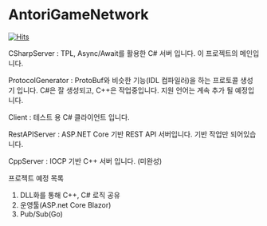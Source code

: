 # AntoriGameNetwork

[![Hits](https://hits.seeyoufarm.com/api/count/incr/badge.svg?url=https%3A%2F%2Fgithub.com%2Fan7222%2FAntoriGameNetwork&count_bg=%2379C83D&title_bg=%23555555&icon=&icon_color=%23E7E7E7&title=hits&edge_flat=false)](https://hits.seeyoufarm.com)   

CSharpServer : TPL, Async/Await를 활용한 C# 서버 입니다. 이 프로젝트의 메인입니다.

ProtocolGenerator : ProtoBuf와 비슷한 기능(IDL 컴파일러)을 하는 프로토콜 생성기 입니다. C#은 잘 생성되고, C++은 작업중입니다. 지원 언어는 계속 추가 될 예정입니다.

Client : 테스트 용 C# 클라이언트 입니다.

RestAPIServer : ASP.NET Core 기반 REST API 서버입니다. 기반 작업만 되어있습니다.

CppServer : IOCP 기반 C++ 서버 입니다. (미완성)

프로젝트 예정 목록
1. DLL화를 통해 C++, C# 로직 공유
2. 운영툴(ASP.net Core Blazor)
3. Pub/Sub(Go)
